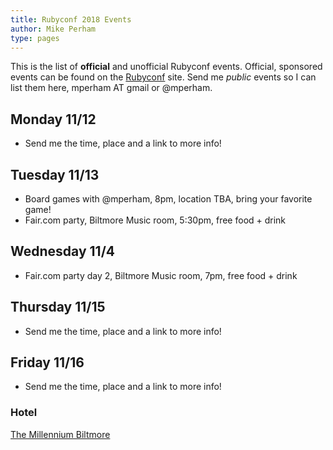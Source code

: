 ```yaml
---
title: Rubyconf 2018 Events
author: Mike Perham
type: pages
---
```


This is the list of **official** and unofficial Rubyconf events.  Official,
sponsored events can be found on the [Rubyconf](http://rubyconf.com/) site.
Send me *public* events so I can list them here, mperham AT gmail or @mperham.

## Monday 11/12

* Send me the time, place and a link to more info!

## Tuesday 11/13

* Board games with @mperham, 8pm, location TBA, bring your favorite game!
* Fair.com party, Biltmore Music room, 5:30pm, free food + drink

## Wednesday 11/4

* Fair.com party day 2, Biltmore Music room, 7pm, free food + drink

## Thursday 11/15

* Send me the time, place and a link to more info!

## Friday 11/16

* Send me the time, place and a link to more info!


### Hotel

[The Millennium Biltmore](https://www.millenniumhotels.com/en/los-angeles/millennium-biltmore-hotel-los-angeles/)
